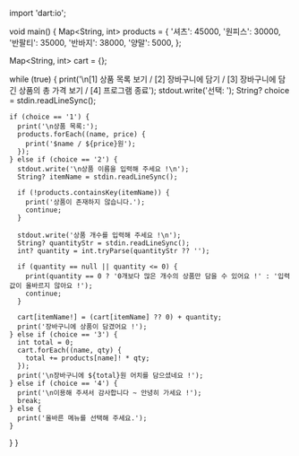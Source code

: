 import 'dart:io';

void main() {
  Map<String, int> products = {
    '셔츠': 45000,
    '원피스': 30000,
    '반팔티': 35000,
    '반바지': 38000,
    '양말': 5000,
  };

  Map<String, int> cart = {};

  while (true) {
    print('\n[1] 상품 목록 보기 / [2] 장바구니에 담기 / [3] 장바구니에 담긴 상품의 총 가격 보기 / [4] 프로그램 종료');
    stdout.write('선택: ');
    String? choice = stdin.readLineSync();

    if (choice == '1') {
      print('\n상품 목록:');
      products.forEach((name, price) {
        print('$name / ${price}원');
      });
    } else if (choice == '2') {
      stdout.write('\n상품 이름을 입력해 주세요 !\n');
      String? itemName = stdin.readLineSync();

      if (!products.containsKey(itemName)) {
        print('상품이 존재하지 않습니다.');
        continue;
      }

      stdout.write('상품 개수를 입력해 주세요 !\n');
      String? quantityStr = stdin.readLineSync();
      int? quantity = int.tryParse(quantityStr ?? '');

      if (quantity == null || quantity <= 0) {
        print(quantity == 0 ? '0개보다 많은 개수의 상품만 담을 수 있어요 !' : '입력값이 올바르지 않아요 !');
        continue;
      }

      cart[itemName!] = (cart[itemName] ?? 0) + quantity;
      print('장바구니에 상품이 담겼어요 !');
    } else if (choice == '3') {
      int total = 0;
      cart.forEach((name, qty) {
        total += products[name]! * qty;
      });
      print('\n장바구니에 ${total}원 어치를 담으셨네요 !');
    } else if (choice == '4') {
      print('\n이용해 주셔서 감사합니다 ~ 안녕히 가세요 !');
      break;
    } else {
      print('올바른 메뉴를 선택해 주세요.');
    }
  }
}
